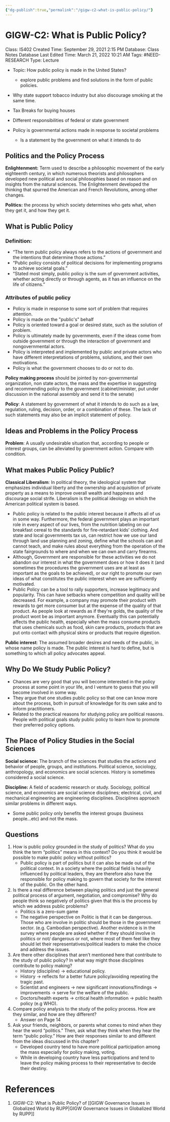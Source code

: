```yaml
---
{"dg-publish":true,"permalink":"/gigw-c2-what-is-public-policy/"}
---
```


# GIGW-C2: What is Public Policy?

Class: IS402
Created Time: September 29, 2021 2:15 PM
Database: Class Notes Database
Last Edited Time: March 21, 2022 10:21 AM
Tags: #NEED-RESEARCH
Type: Lecture

- Topic: How public policy is made in the United States?
    - explore public problems and find solutions in the form of public policies.
- Why state support tobacco industry but also discourage smoking at the same time.
- Tax Breaks for buying houses
- Different responsibilities of federal or state government

- Policy is governmental actions made in response to societal problems
    - Is a statement by the government on what it intends to do

## Politics and the Policy Process

**Enlightenment:** Term used to describe a philosophic movement of the early eighteenth century, in which numerous theorists and philosophers developed new political and social philosophies based on reason and on insights from the natural sciences. The Enlightenment developed the thinking that spurred the American and French Revolutions, among other changes.

**Politics:** the process by which society determines who gets what, when they get it, and how they get it.

## What is Public Policy

### Definition:

- “The term public policy always refers to the actions of government and the
intentions that determine those actions.”
- “Public policy consists of political decisions for implementing programs
to achieve societal goals.”
- “Stated most simply, public policy is the sum of government activities,
whether acting directly or through agents, as it has an influence on the
life of citizens.”

### Attributes of public policy

- Policy is made in response to some sort of problem that requires attention.
- Policy is made on the "public's" behalf
- Policy is oriented toward a goal or desired state, such as the solution of problem.
- Policy is ultimately made by governments, even if the ideas come from outside government or through the interaction of government and nongovernmental
actors.
- Policy is interpreted and implemented by public and private actors who have different interpretations of problems, solutions, and their own motivations.
- Policy is what the government chooses to do or not to do.

**Policy making process** should be jointed by non-governmental organization, non state actors, the mass and the expertise in suggesting and recommending policy to the government (cabinet/minister, put under discussion in the national assembly and send it to the senate) 

**Policy**: A statement by government of what it intends to do such as a law, regulation, ruling, decision, order, or a combination of these. The lack of such statements may also be an implicit statement of policy.

## Ideas and Problems in the Policy Process

**Problem**: A usually undesirable situation that, according to people or interest groups, can be alleviated by government action. Compare with condition.

## What makes Public Policy Public?

**Classical Liberalism**: In political theory,
the ideological system that emphasizes individual liberty and the ownership and acquisition of private property as a means to improve overall wealth and happiness and discourage social strife. Liberalism is the political ideology on which the American political system is based.

- Public policy is related to the public interest because it affects all of us in some way. Furthermore, the federal government plays an important role in every aspect of our lives, from the nutrition labeling on our breakfast cereal to the standards for fire-retardant kids’ clothing. And state and local governments tax us, can restrict how we use our land through land use planning and zoning, define what the schools can and cannot teach, and make rules about everything from the operation of the state fairgrounds to where and when we can own and carry firearms.
- Although, Government are responsible for these activities we do not abandon our interest in what the government does or how it does it (and sometimes the procedures the government uses are at least as important as the goals to be achieved), or our right to promote our own ideas of what constitutes the public interest when we are sufficiently motivated.
- Public Policy can be a tool to rally  supporters, increase legitimacy and  popularity. This can have setbacks where competition and quality will be decreased. For example, a company may promote their product with rewards to get more consumer but at the expense of the quality of that product. As people look at rewards as if they're golds, the quality of the product wont be as important anymore. Eventually this can potentially affects the public health, especially when the mass consume products that uses chemicals such as food, skin care products, products that are put onto contact with physical skins or products that require digestion.

**Public interest**: The assumed broader desires and needs of the public, in whose name policy is made. The public interest is hard to define, but is something to which all policy advocates appeal.

## Why Do We Study Public Policy?

- Chances are very good that you will become interested in the policy process at some point in your life, and I venture to guess that you will become involved in some way.
- They argue that one studies public policy so that one can know more about the process, both in pursuit of knowledge for its own sake and to inform practitioners.
- Related to the practical reasons for studying policy are political reasons. People with political goals study public policy to learn how to promote their preferred policy options.

## The Place of Policy Studies in the Social Sciences

**Social science:** The branch of the sciences that studies the actions and behavior of people, groups, and institutions. Political science, sociology, anthropology, and economics are social sciences. History is sometimes considered a social science.

**Discipline:** A field of academic research or
study. Sociology, political science, and economics are social science disciplines; electrical, civil, and mechanical engineering are engineering disciplines. Disciplines approach similar problems in different ways.

- Some public policy only benefits the interest groups (business people...etc) and not the mass.

## Questions

1. How is public policy grounded in the study of politics? What do you think
the term “politics” means in this context? Do you think it would be possible
to make public policy without politics?
    - Public policy is part of politics but it can also be made out of the political context. In a society where the political field is heavily influenced by political leaders, they are therefore also have the responsible for policy making to govern that society for the interest of the public. On the other hand.
2. Is there a real difference between playing politics and just the general political
process of argument, negotiation, and compromise? Why do people
think so negatively of politics given that this is the process by which we
address public problems?
    - Politics is a zero-sum game
    - The negative perspective on Politic is that it can be dangerous. Those who are involve in politic should be those in the government sector. (e.g. Cambodian perspective). Another evidence is in the survey where people are asked whether if they should involve in politics or not/ dangerous or not, where most of them feel like they should let their representatives/political leaders to make the choice and address the issues.
3. Are there other disciplines that aren’t
mentioned here that contribute to the study of public policy? In what way
might those disciplines contribute to policy making?
    - History (discipline) → educational policy.
    - History → reflects for a better future policy/avoiding repeating the tragic past.
    - Scientist and engineers → new significant innovations/findings → improvements → serve for the welfare of the public.
    - Doctors/health experts → critical health information → public health policy (e.g WHO).
4. Compare policy analysis to the study of the policy process. How are they
similar, and how are they different?
    - Answer on Page 14
5. Ask your friends, neighbors, or parents what comes to mind when they hear
the word “politics.” Then, ask what they think when they hear the term
“public policy.” How are their responses similar to and different from the
ideas discussed in this chapter?
    - Developed country tend to have more political participation among the mass especially for policy making, voting.
    - While in developing country have less participations and tend to leave the policy making process to their representative to decide their destiny.


# References

1. GIGW-C2: What is Public Policy? of [[GIGW Governance Issues in Globalized World by RUPP\|GIGW Governance Issues in Globalized World by RUPP]]